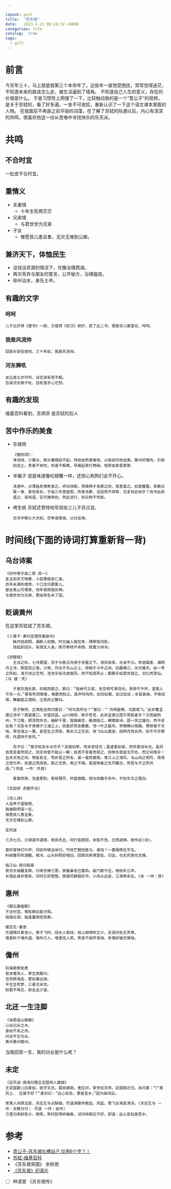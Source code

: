 ```yaml
---

layout: post
title:  "苏东坡"
date:   2023-1-21 09:24:32 +0800
categories: life
catalog:  true
tags:
  - gift
---
```



# 前言
今天年三十，马上就是我第三个本命年了。近些年一直饱受困扰，常常觉得迷茫，不知道未来的路该怎么走，被生活逼到了墙角。
不知道自己人生的意义，存在的价值是什么。
于是习惯性上网搜了一下，比较触动我的是一个“意公子”的视频，是关于苏轼的，看了好多遍。一发不可收拾，重新认识了一下这个语文课本里面的人物。
在我面前不再是之前华丽的词藻，在了解了苏轼的际遇以后，内心有深深的共鸣，很喜欢他这一份从苦难中寻找快乐的乐天派。
# 共鸣
## 不合时宜
  一肚皮不合时宜。
  
## 重情义
* 夫妻情
  * 十年生死两茫茫
* 兄弟情
  * 与君世世为兄弟
* 子女
  * 惟愿孩儿愚且鲁，无灾无难到公卿。
## 兼济天下，体恤民生
* 没钱没资源的情况下，优雅治理西湖。
* 两次背弃与朋友的誓言，公开秘方，治理瘟疫。
* 徐州治水，身先士卒。

## 有趣的文字 
### 呵呵
~~~
儿子比抄得《唐书》一部，又借得《前汉》欲抄，若了此二书，便是穷儿暴富也，呵呵。
~~~
### 我是风流帅
~~~
回首长安佳丽地，三十年前，我是风流帅。
~~~
### 河东狮吼
~~~
龙丘居士亦可怜，谈空说有夜不眠。
忽闻河东狮子吼，拄杖落手心茫然。
~~~

## 有趣的发现
维基百科看到，苏炳添 是苏轼的后人


## 苦中作乐的美食
* 东坡肉
    ~~~
    《猪肉颂》：
    净洗铛，少著水，柴头罨烟焰不起。待他自熟莫催他，火候足时他自美。黄州好猪肉，价贱如泥土。贵者不肯吃，贫者不解煮。早晨起来打两碗，饱得自家君莫管.
    ~~~
* 羊蝎子
  说是味道像吃螃蟹一样，还担心狗狗们会不开心。
  ~~~
  渍酒中，点薄盐炙微焦食之。终日抉剔，得铢两于肯綮之间，意甚喜之。如食蟹螯，率数日辄一食，甚觉有补。子由三年食堂庖，所食刍豢，没齿而不得骨，岂复知此味乎？戏书此纸遗之，虽戏语，实可施用也。然此说行，则众狗不悦矣。
  ~~~
* 烤生蚝
  苏轼还曾特地写信给三儿子苏过说，
  ~~~
  无令中朝士大夫知，恐争谋南徙，以分此味。
  ~~~


# 时间线(下面的诗词打算重新背一背)

## 乌台诗案
~~~
《狱中寄子由二首·其一》
圣主如天万物春，小臣愚暗自亡身。
百年未满先偿债，十口无归更累人。
是处青山可埋骨，他年夜雨独伤神。
与君世世为兄弟，更结来生未了因。
~~~
## 贬谪黄州
在这里苏轼成了苏东坡。

~~~
《卜算子·黄州定慧院寓居作》
　　缺月挂疏桐，漏断人初静。时见幽人独往来，缥缈孤鸿影。
　　惊起却回头，有恨无人省。拣尽寒枝不肯栖，寂寞沙洲冷。
~~~

~~~
《赤壁赋》
　　壬戌之秋，七月既望，苏子与客泛舟游于赤壁之下。清风徐来，水波不兴。举酒属客，诵明月之诗，歌窈窕之章。少焉，月出于东山之上，徘徊于斗牛之间。白露横江，水光接天。纵一苇之所如，凌万顷之茫然。浩浩乎如冯虚御风，而不知其所止；飘飘乎如遗世独立，羽化而登仙。(冯 通：凭)

　　于是饮酒乐甚，扣舷而歌之。歌曰：“桂棹兮兰桨，击空明兮溯流光。渺渺兮予怀，望美人兮天一方。”客有吹洞箫者，倚歌而和之。其声呜呜然，如怨如慕，如泣如诉；余音袅袅，不绝如缕。舞幽壑之潜蛟，泣孤舟之嫠妇。

　　苏子愀然，正襟危坐而问客曰：“何为其然也？”客曰：“‘月明星稀，乌鹊南飞。’此非曹孟德之诗乎？西望夏口，东望武昌，山川相缪，郁乎苍苍，此非孟德之困于周郎者乎？方其破荆州，下江陵，顺流而东也，舳舻千里，旌旗蔽空，酾酒临江，横槊赋诗，固一世之雄也，而今安在哉？况吾与子渔樵于江渚之上，侣鱼虾而友麋鹿，驾一叶之扁舟，举匏樽以相属。寄蜉蝣于天地，渺沧海之一粟。哀吾生之须臾，羡长江之无穷。挟飞仙以遨游，抱明月而长终。知不可乎骤得，托遗响于悲风。”

　　苏子曰：“客亦知夫水与月乎？逝者如斯，而未尝往也；盈虚者如彼，而卒莫消长也。盖将自其变者而观之，则天地曾不能以一瞬；自其不变者而观之，则物与我皆无尽也，而又何羡乎！且夫天地之间，物各有主，苟非吾之所有，虽一毫而莫取。惟江上之清风，与山间之明月，耳得之而为声，目遇之而成色，取之无禁，用之不竭。是造物者之无尽藏也，而吾与子之所共适。”(共适 一作：共食)

　　客喜而笑，洗盏更酌。肴核既尽，杯盘狼籍。相与枕藉乎舟中，不知东方之既白。
~~~

~~~
《念奴娇 赤壁怀古》
~~~

~~~
《洗儿诗》
人皆养子望聪明，
我被聪明误一生。
惟愿孩儿愚且鲁，
无灾无难到公卿。
~~~

~~~
定风波

三月七日，沙湖道中遇雨，雨具先去，同行皆狼狈，余独不觉。已而遂晴，故作此(词)。

莫听穿林打叶声，何妨吟啸且徐行。竹杖芒鞋轻胜马，谁怕？一蓑烟雨任平生。
料峭春风吹酒醒，微冷，山头斜照却相迎。回首向来萧瑟处，归去，也无风雨也无晴。
~~~

~~~
临江仙·夜归临皋
夜饮东坡醒复醉，归来仿佛三更。家童鼻息已雷鸣。敲门都不应，倚杖听江声。
长恨此身非我有，何时忘却营营。夜阑风静縠纹平。小舟从此逝，江海寄余生。(余 一作：馀)
~~~


## 惠州
~~~
《朝云墓楹联》
不合时宜，惟有朝云能识我。
独弹古调，每逢暮雨倍思卿。
~~~

~~~
蝶恋花·春景
花褪残红青杏小，燕子飞时，绿水人家绕。枝上柳绵吹又少，天涯何处无芳草。
墙里秋千墙外道，墙外行人，墙里佳人笑。笑渐不闻声渐悄，多情却被无情恼。
~~~
## 儋州
~~~
别海南黎民表
我本儋耳人，寄生西蜀州。
忽然跨海去，譬如事远游。
平生生死梦，三者无劣优。
知君不再见，欲去且少留。
~~~
## 北还 一生注脚
~~~
《自题金山画像》
心似已灰之木，
身如不系之舟。
问汝平生功业，
黄州惠州儋州。
~~~
当我回首一生，我的功业是什么呢？

## 未定
~~~
《定风波·南海归赠王定国侍人寓娘》
王定国歌儿曰柔奴，姓宇文氏，眉目娟丽，善应对，家世住京师。定国南迁归，余问柔：“广南风土， 应是不好？”柔对曰：“此心安处，便是吾乡。”因为缀词云。

常羡人间琢玉郎，天应乞与点酥娘。尽道清歌传皓齿，风起，雪飞炎海变清凉。(天应乞与 一作：天教分付； 尽道 一作：自作)
万里归来颜愈少。微笑，笑时犹带岭梅香。试问岭南应不好，却道：此心安处是吾乡。
~~~

# 参考
* [意公子-苏东坡吐槽自己 仅用6个字？！
](https://www.bilibili.com/video/BV1rN4y1c7ox/?spm_id_from=333.999.0.0&vd_source=fff14ac913ea9cdee56699d64abfd3ee)
* [苏轼-维基百科](https://zh.wikipedia.org/wiki/%E8%8B%8F%E8%BD%BC) 
* 《苏东坡突围》 余秋雨
* [《苏东坡》纪录片](https://www.bilibili.com/video/BV1a3411X7g5?p=1&vd_source=fff14ac913ea9cdee56699d64abfd3ee)
 - [ ]  林语堂 《苏东坡传》

